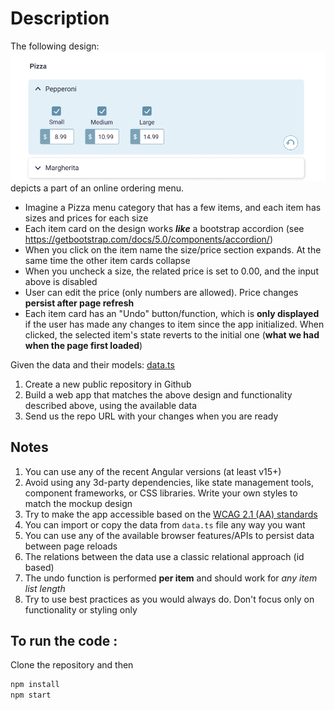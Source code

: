 # Description

The following design:
![design](./design.png)
depicts a part of an online ordering menu.

- Imagine a Pizza menu category that has a few items, and each item has sizes and prices for each size
- Each item card on the design works **_like_** a bootstrap accordion (see https://getbootstrap.com/docs/5.0/components/accordion/)
- When you click on the item name the size/price section expands. At the same time the other item cards collapse
- When you uncheck a size, the related price is set to 0.00, and the input above is disabled
- User can edit the price (only numbers are allowed). Price changes **persist after page refresh**
- Each item card has an "Undo" button/function, which is **only displayed** if the user has made any changes to item since the app initialized. When clicked, the selected item's state reverts to the initial one (**what we had when the page first loaded**)

Given the data and their models:
[data.ts](./data.ts)

1. Create a new public repository in Github
2. Build a web app that matches the above design and functionality described above, using the available data
3. Send us the repo URL with your changes when you are ready

## Notes

1. You can use any of the recent Angular versions (at least v15+)
2. Avoid using any 3d-party dependencies, like state management tools, component frameworks, or CSS libraries. Write your own styles to match the mockup design
3. Try to make the app accessible based on the [WCAG 2.1 (AA) standards](https://www.w3.org/WAI/standards-guidelines/wcag/)
4. You can import or copy the data from `data.ts` file any way you want
5. You can use any of the available browser features/APIs to persist data between page reloads
6. The relations between the data use a classic relational approach (id based)
7. The undo function is performed **per item** and should work for _any item list length_
8. Try to use best practices as you would always do. Don't focus only on functionality or styling only

## To run the code :

 Clone the repository and then 

```bash
npm install
npm start 
```
